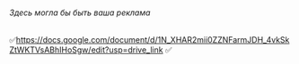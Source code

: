 ###### Здесь могла бы быть ваша реклама
:white_check_mark:https://docs.google.com/document/d/1N_XHAR2mii0ZZNFarmJDH_4vkSkZtWKTVsABhIHoSgw/edit?usp=drive_link :white_check_mark:
